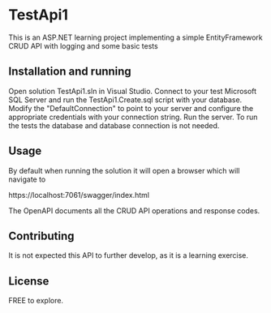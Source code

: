# TestApi1

This is an ASP.NET learning project implementing a simple EntityFramework CRUD API with logging and some basic tests

## Installation and running

Open solution TestApi1.sln in Visual Studio.
Connect to your test Microsoft SQL Server and run the TestApi1.Create.sql script with your database.
Modify the "DefaultConnection" to point to your server and configure the appropriate credentials with your connection string.
Run the server.
To run the tests the database and database connection is not needed.


## Usage

By default when running the solution it will open a browser which will navigate to 

https://localhost:7061/swagger/index.html


The OpenAPI documents all the CRUD API operations and response codes.


## Contributing

It is not expected this API to further develop, as it is a learning exercise.

## License

FREE to explore.

